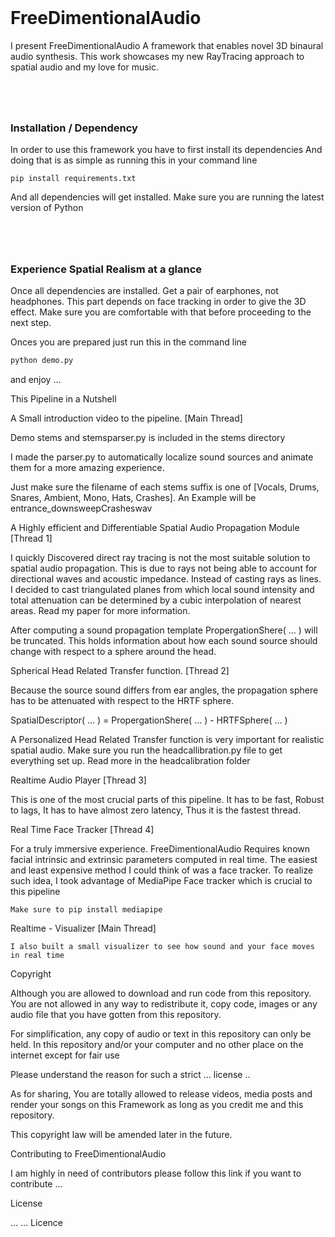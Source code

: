 <br>

# FreeDimentionalAudio

 I present FreeDimentionalAudio A framework that enables novel 3D binaural audio synthesis. This work showcases my new RayTracing approach to spatial audio and my love for music.

#

<br>

### Installation / Dependency

In order to use this framework you have to first install its dependencies
And doing that is as simple as running this in your command line

```
pip install requirements.txt
```

And all dependencies will get installed.
Make sure you are running the latest version of Python

#

<br>

### Experience Spatial Realism at a glance

Once all dependencies are installed. Get a pair of earphones, not headphones.
This part depends on face tracking in order to give the 3D effect. Make sure you are comfortable with that before proceeding to the next step.

Onces you are prepared just run this in the command line

```python
python demo.py 
```
and enjoy …




This Pipeline in a Nutshell

A Small introduction video to the pipeline.  [Main Thread]

Demo stems and stemsparser.py is included in the stems directory

I made the parser.py to automatically localize sound sources and animate them for a more amazing experience.

Just make sure the filename of each stems suffix is one of 
[Vocals, Drums, Snares, Ambient, Mono, Hats, Crashes]. 
An Example will be entrance_downsweepCrasheswav


A Highly efficient and Differentiable Spatial Audio Propagation Module [Thread 1]

I quickly Discovered direct ray tracing is not the most suitable solution to spatial audio propagation. This is due to rays not being able to account for directional waves and acoustic impedance. Instead of casting rays as lines. I decided to cast triangulated planes from which local sound intensity and total attenuation can be determined by a cubic interpolation of nearest areas. Read my paper for more information.

After computing a sound propagation template PropergationShere( … ) will be truncated. This holds information about how each sound source should change with respect to a sphere around the head.

Spherical Head Related Transfer function. [Thread 2]

Because the source sound differs from ear angles, the propagation sphere has to be attenuated with respect to the HRTF sphere.

SpatialDescriptor( … ) = PropergationShere( … ) - HRTFSphere( … )

A Personalized Head Related Transfer function is very important for realistic spatial audio. Make sure you run the headcallibration.py file to get everything set up. Read more in the headcalibration folder


Realtime Audio Player [Thread 3]

This is one of the most crucial parts of this pipeline. It has to be fast, Robust to lags, It has to have almost zero latency, Thus it is the fastest thread.


Real Time Face Tracker  [Thread 4]

For a truly immersive experience. FreeDimentionalAudio Requires known facial intrinsic and extrinsic parameters computed in real time. The easiest and least expensive method I could think of was a face tracker. To realize such idea, I took advantage of MediaPipe Face tracker which is crucial to this pipeline
	
	Make sure to pip install mediapipe


Realtime - Visualizer  [Main Thread]

	I also built a small visualizer to see how sound and your face moves in real time





Copyright

Although you are allowed to download and run code from this repository. You are not allowed in any way to redistribute it, copy code, images or any audio file that you have gotten from this repository.

For simplification, any copy of audio or text in this repository can only be held. In this repository and/or your computer and no other place on the internet except for fair use

Please understand the reason for such a strict … license .. 


As for sharing, You are totally allowed to release videos, media posts and render your songs on this Framework as long as you credit me and this repository.

This copyright law will be amended later in the future.


Contributing to FreeDimentionalAudio

I am highly in need of contributors please follow this link if you want to contribute
…



License

… … Licence





